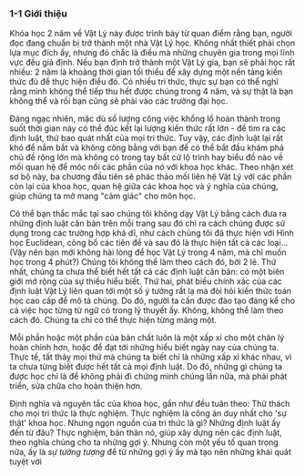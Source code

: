 ### 1-1 Giới thiệu 
Khóa học 2 năm về Vật Lý này được trình bày từ quan điểm rằng bạn, người đọc đang chuẩn bị trở thành một nhà Vật Lý học. Không nhất thiết phải chọn lựa mục đích ấy, nhưng đó chắc là điều mà những chuyên gia trong mọi lĩnh vực đều giả định. Nếu bạn định trở thành một Vật Lý gia, bạn sẽ phải học rất nhiều: 2 năm là khoảng thời gian tối thiểu để xây dựng một nền tảng kiến thức đủ để thực hiện điều đó. Có nhiều tri thức, thực sự bạn có thể nghĩ rằng mình không thể tiếp thu hết được chúng trong 4 năm, và sự thật là bạn không thể và rồi bạn cũng sẽ phải vào các trường đại học. 

Đáng ngạc nhiên, mặc dù số lượng công việc khổng lồ hoàn thành trong suốt thời gian này có thể đúc kết lại lượng kiến thức rất lớn - để tìm ra các định luật, thứ bao quát nhất của mọi tri thức. Tuy vậy, các định luật lại rất khó để nắm bắt và không công bằng với bạn để có thể bắt đầu khám phá chủ đề rộng lớn mà không có trong tay bất cứ lộ trình hay biểu đồ nào về mối quan hệ để móc nối các phần của nó với khoa học khác. Theo nhận xét sơ bộ này, ba chương đầu tiên sẽ phác thảo mối liên hệ Vật Lý với các phần còn lại của khoa học, quan hệ giữa các khoa học và ý nghĩa của chúng, giúp chúng ta mở mang "cảm giác" cho môn học.

Có thể bạn thắc mắc tại sao chúng tôi không dạy Vật Lý bằng cách đưa ra những định luật căn bản trên mỗi trang sau đó chỉ ra cách chúng được sử dụng trong các trường hợp khả dĩ, như cách chúng tôi đã thực hiện với Hình học Euclidean, công bố các tiên đề và sau đó là thực hiện tất cả các loại... \(Vậy nên bạn mới không hài lòng để học Vật Lý trong 4 năm, mà chỉ muốn học trong 4 phút?\) Chúng tôi không thể làm theo cách đó, bởi 2 lẽ. Thứ nhất, chúng ta chưa thể biết hết tất cả các định luật căn bản: có một biên giới mở rộng của sự thiếu hiểu biết. Thứ hai, phát biểu chính xác của các định luật Vật Lý liên quan tới một số ý tưởng rất lạ mà đòi hỏi kiến thức toán học cao cấp để mô tả chúng. Do đó, người ta cần được đào tạo đáng kể cho cả việc học từng từ ngữ có trong lý thuyết ấy. Không, không thể làm theo cách đó. Chúng ta chỉ có thể thực hiện từng mảng một. 

Mỗi phần hoặc một phần của bản chất luôn là một xấp xỉ cho một chân lý hoàn chỉnh hơn, hoặc để đạt tới những hiểu biết ngày nay của chúng ta. Thực tế, tất thảy mọi thứ mà chúng ta biết chỉ là những xấp xỉ khác nhau, vì ta chưa từng biết được hết tất cả mọi định luật. Do đó, những gì chúng ta được học chỉ là để không phải đi chứng mình chúng lần nữa, mà phải phát triển, sửa chữa cho hoàn thiện hơn. 

Định nghĩa và nguyên tắc của khoa học, gần như đều tuân theo: Thử thách cho mọi tri thức là thực nghiệm. Thực nghiệm là công án duy nhất cho 'sự thật' khoa học. Nhưng ngọn nguồn của tri thức là gì? Những định luật ấy đến từ đâu? Thực nghiệm, bản thân nó, giúp xây dựng nên các định luật, theo nghĩa chúng cho ta những gợi ý. Nhưng còn một yếu tố quan trọng nữa, ấy là *sự tưởng tượng* để từ những gợi ý ấy mà tạo nên những khái quát tuyệt vời
